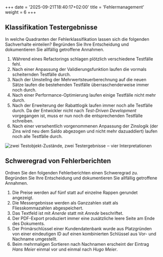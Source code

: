 +++
date = '2025-09-21T18:40:17+02:00'
title = 'Fehlermanagement'
weight = 6
+++

## Klassifikation Testergebnisse

In welche Quadranten der Fehlerklassifikation lassen sich die folgenden Sachverhalte einteilen? Begründen Sie Ihre Entscheidung und dokumentieren Sie allfällig getroffene Annahmen.

1. Während eines Refactorings schlagen plötzlich verschiedene Testfälle fehl.
1. Nach einer Anpassung der Validierungsfunktion laufen die vormals scheiternden Testfälle durch.
1. Nach der Umstellng der Mehrwertsteuerberechnung auf die neuen Sätze laufen die bestehenden Testfälle überraschenderweise immer noch durch.
1. Nach einer Performance-Optimierung laufen einige Testfälle nicht mehr durch.
1. Nach der Erweiterung der Rabattlogik laufen immer noch alle Testfälle durch. Da der Entwickler nicht nach _Test-Driven Development_ vorgegangen ist, muss er nun noch die entsprechenden Testfälle schreiben.
1. Nach einer versehentlich vorgenommenen Anpassung der Zinslogik (der Zins wird neu dem Saldo abgezogen und nicht mehr dazuaddiert) laufen noch alle Testfälle durch.

![zwei Testobjekt-Zustände, zwei Testergebnisse ‒ vier Interpretationen](/img/testergebnis.svg)

## Schweregrad von Fehlerberichten

Ordnen Sie den folgenden Fehlerberichten einen Schweregrad zu. Begründen Sie Ihre Entscheidung und dokumentieren Sie allfällig getroffene Annahmen.

1. Die Preise werden auf fünf statt auf einzelne Rappen gerundet angezeigt.
1. Die Messergebnisse werden als Ganzzahlen statt als Fliesskommazahlen abgespeichert.
1. Das Textfeld ist mit _Anerde_ statt mit _Anrede_ beschriftet.
1. Der PDF-Export produziert immer eine zusätzliche leere Seite am Ende des Dokuments.
1. Der Primärschlüssel einer Kundendatenbank wurde aus Platzgründen von einer eindeutigen ID auf einen kombinierten Schlüssel aus Vor- und Nachname umgestellt.
1. Beim mehrmaligen Sortieren nach Nachnamen erscheint der Eintrag _Hans Meier_ einmal vor und einmal nach _Hugo Meier_.
